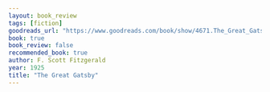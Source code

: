 ```yaml
---
layout: book_review
tags: [fiction]
goodreads_url: "https://www.goodreads.com/book/show/4671.The_Great_Gatsby"
book: true
book_review: false
recommended_book: true
author: F. Scott Fitzgerald
year: 1925
title: "The Great Gatsby"
---
```

